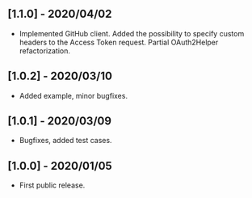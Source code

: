 ## [1.1.0] - 2020/04/02

* Implemented GitHub client. Added the possibility to specify custom headers to the Access Token request. Partial OAuth2Helper refactorization.

## [1.0.2] - 2020/03/10

* Added example, minor bugfixes.

## [1.0.1] - 2020/03/09

* Bugfixes, added test cases.

## [1.0.0] - 2020/01/05

* First public release.
